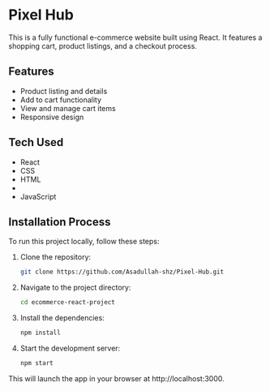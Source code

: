 # Pixel Hub

This is a fully functional e-commerce website built using React. It features a shopping cart, product listings, and a checkout process.

## Features

- Product listing and details
- Add to cart functionality
- View and manage cart items
- Responsive design

## Tech Used

- React
- CSS
- HTML
- 
- JavaScript

## Installation Process

To run this project locally, follow these steps:

1. Clone the repository:

   ```bash
   git clone https://github.com/Asadullah-shz/Pixel-Hub.git

2. Navigate to the project directory:

   ```bash
   cd ecommerce-react-project

3. Install the dependencies:

   ```bash
   npm install

4. Start the development server:

   ```bash
   npm start

This will launch the app in your browser at http://localhost:3000.





